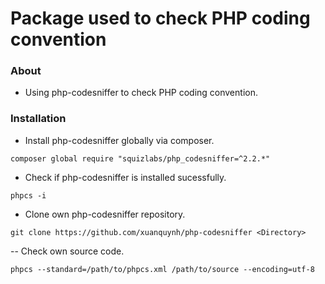 # Package used to check PHP coding convention
### About
- Using php-codesniffer to check PHP coding convention.
### Installation
- Install php-codesniffer globally via composer.
```
composer global require "squizlabs/php_codesniffer=^2.2.*"
```
- Check if php-codesniffer is installed sucessfully.
```
phpcs -i
```
- Clone own php-codesniffer repository.
```
git clone https://github.com/xuanquynh/php-codesniffer <Directory>
```
-- Check own source code.
```
phpcs --standard=/path/to/phpcs.xml /path/to/source --encoding=utf-8
```

